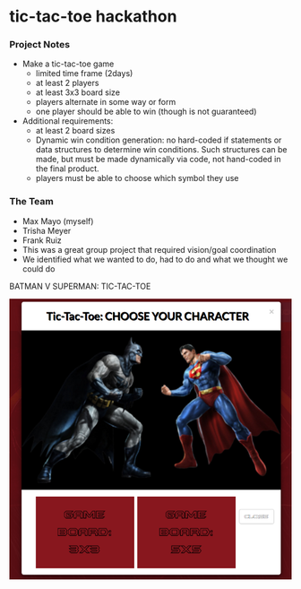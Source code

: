 # tic-tac-toe hackathon

### Project Notes 
- Make a tic-tac-toe game
  - limited time frame (2days)
  - at least 2 players
  - at least 3x3 board size
  - players alternate in some way or form
  - one player should be able to win (though is not guaranteed)
- Additional requirements:
  - at least 2 board sizes
  - Dynamic win condition generation: no hard-coded if statements or data structures to determine win conditions.  Such structures can be made, but must be made dynamically via code, not hand-coded in the final product.
  - players must be able to choose which symbol they use

### The Team
* Max Mayo (myself)
* Trisha Meyer
* Frank Ruiz
* This was a great group project that required vision/goal coordination
* We identified what we wanted to do, had to do and what we thought we could do


BATMAN V SUPERMAN: TIC-TAC-TOE

![start game screenshot](/images/gameshot.png?raw=true "start game screenshot")

